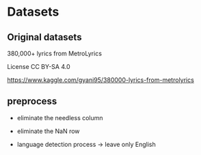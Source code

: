 # Datasets

## Original datasets

380,000+ lyrics from MetroLyrics

License CC BY-SA 4.0

https://www.kaggle.com/gyani95/380000-lyrics-from-metrolyrics

## preprocess

* eliminate the needless column 

* eliminate the NaN row

* language detection process -> leave only English
